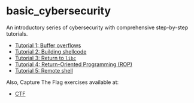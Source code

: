 # basic_cybersecurity
An introductory series of cybersecurity with comprehensive step-by-step tutorials.

- [Tutorial 1: Buffer overflows](tutorial1/)
- [Tutorial 2: Building shellcode](tutorial2/)
- [Tutorial 3: Return to `libc`](tutorial3/)
- [Tutorial 4: Return-Oriented Programming (ROP)](tutorial4/)
- [Tutorial 5: Remote shell](tutorial5/)

Also, Capture The Flag exercises available at:
- [CTF](CTF/)
